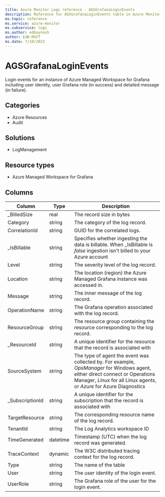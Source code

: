 ```yaml
---
title: Azure Monitor Logs reference - AGSGrafanaLoginEvents
description: Reference for AGSGrafanaLoginEvents table in Azure Monitor Logs.
ms.topic: reference
ms.service: azure-monitor
ms.subservice: logs
ms.author: edbaynash
author: EdB-MSFT
ms.date: 7/10/2023
---
```


# AGSGrafanaLoginEvents

 Login events for an instance of Azure Managed Workspace for Grafana including user identity, user Grafana role (in success) and detailed message (in failure).

## Categories

- Azure Resources
- Audit
## Solutions

- LogManagement
## Resource types

- Azure Managed Workspace for Grafana




## Columns

| Column | Type | Description |
| --- | --- | --- |
| _BilledSize | real | The record size in bytes |
| Category | string | The category of the log record. |
| CorrelationId | string | GUID for the correlated logs. |
| _IsBillable | string | Specifies whether ingesting the data is billable. When _IsBillable is *false* ingestion isn't billed to your Azure account |
| Level | string | The severity level of the log record. |
| Location | string | The location (region) the Azure Managed Grafana instance was accessed in. |
| Message | string | The inner message of the log record. |
| OperationName | string | The Grafana operation associated with the log record. |
| ResourceGroup | string | The resource group containing the resource corresponding to the log record. |
| _ResourceId | string | A unique identifier for the resource that the record is associated with |
| SourceSystem | string | The type of agent the event was collected by. For example, *OpsManager* for Windows agent, either direct connect or Operations Manager, *Linux* for all Linux agents, or *Azure* for Azure Diagnostics |
| _SubscriptionId | string | A unique identifier for the subscription that the record is associated with |
| TargetResource | string | The corresponding resource name of the log record. |
| TenantId | string | The Log Analytics workspace ID |
| TimeGenerated | datetime | Timestamp (UTC) when the log record was generated. |
| TraceContext | dynamic | The W3C distributed tracing context for the log record. |
| Type | string | The name of the table |
| User | string | The user identity of the login event. |
| UserRole | string | The Grafana role of the user for the login event. |
